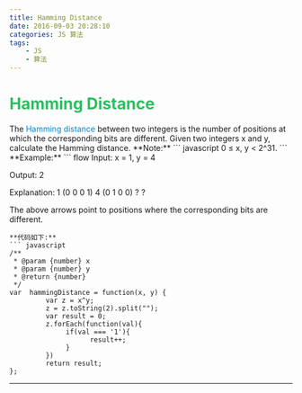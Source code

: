 ```yaml
---
title: Hamming Distance
date: 2016-09-03 20:28:10
categories: JS 算法
tags:
	- JS
	- 算法
---
```


<h1 style="color:#2dbe60"> Hamming Distance </h1>
The <a href="https://en.wikipedia.org/wiki/Hamming_distance" target="_blank" style="box-sizing: border-box; color: rgb(0, 136, 204); text-decoration: none; background-color: transparent;">Hamming distance</a> between two integers is the number of positions at which the corresponding bits are different.
Given two integers x and y, calculate the Hamming distance.
**Note:**
``` javascript
0 ≤ x, y < 2^31.
```
**Example:**
``` flow
Input: x = 1, y = 4

Output: 2

Explanation:
1   (0 0 0 1)
4   (0 1 0 0)
       ?   ?

The above arrows point to positions where the corresponding bits are different.
```
**代码如下:**
``` javascript
/**
 * @param {number} x
 * @param {number} y
 * @return {number}
 */
var  hammingDistance = function(x, y) {
         var z = x^y;
         z = z.toString(2).split("");
         var result = 0;
         z.forEach(function(val){
              if(val === '1'){
                    result++;
              }
         })
         return result;
};
```
-------------------

